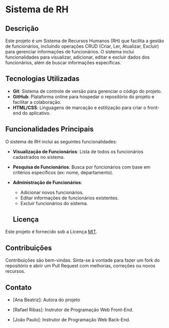 # Sistema de RH

## Descrição

Este projeto é um Sistema de Recursos Humanos (RH) que facilita a gestão de funcionários, incluindo operações CRUD (Criar, Ler, Atualizar, Excluir) para gerenciar informações de funcionários. O sistema inclui funcionalidades para visualizar, adicionar, editar e excluir dados dos funcionários, além de buscar informações específicas.

## Tecnologias Utilizadas

- **Git**: Sistema de controle de versão para gerenciar o código do projeto.
- **GitHub**: Plataforma online para hospedar o repositório do projeto e facilitar a colaboração.
- **HTML/CSS**: Linguagens de marcação e estilização para criar o front-end do aplicativo.

## Funcionalidades Principais

O sistema de RH inclui as seguintes funcionalidades:

- **Visualização de Funcionários**: Lista de todos os funcionários cadastrados no sistema.
- **Pesquisa de Funcionários**: Busca por funcionários com base em critérios específicos (ex: nome, departamento).
- **Administração de Funcionários**: 
  - Adicionar novos funcionários.
  - Editar informações de funcionários existentes.
  - Excluir funcionários do sistema.
 
  ## Licença

Este projeto é fornecido sob a Licença [MIT](LICENSE).


## Contribuições


Contribuições são bem-vindas. Sinta-se à vontade para fazer um fork do repositório e abrir um Pull Request com melhorias, correções ou novos recursos.


## Contato
- [Ana Beatriz]: Autora do projeto

- [Rafael Ribas]: Instrutor de Programação Web Front-End.


- [João Paulo]: Instrutor de Programação Web Back-End.
